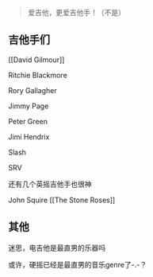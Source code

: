 > 爱吉他，更爱吉他手！（不是）

## 吉他手们

[[David Gilmour]]

Ritchie Blackmore

Rory Gallagher

Jimmy Page

Peter Green

Jimi Hendrix

Slash

SRV

还有几个英摇吉他手也很神

John Squire [[The Stone Roses]]




## 其他

迷思，电吉他是最直男的乐器吗

或许，硬摇已经是最直男的音乐genre了-.-？